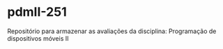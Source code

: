 # pdmII-251
Repositório para armazenar as avaliações da disciplina: Programação de dispositivos móveis II
